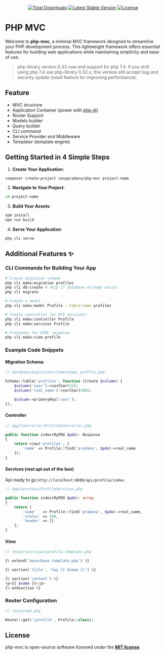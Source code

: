 <p align="center">
<a href="https://packagist.org/packages/sonypradana/php-mvc"><img src="https://img.shields.io/packagist/dt/sonypradana/php-mvc" alt="Total Downloads"></a>
<a href="https://packagist.org/packages/sonypradana/php-mvc"><img src="https://img.shields.io/packagist/v/sonypradana/php-mvc" alt="Latest Stable Version"></a>
<a href="https://packagist.org/packages/sonypradana/php-mvc"><img src="https://img.shields.io/packagist/l/sonypradana/php-mvc" alt="License"></a>
</p>

# PHP MVC
Welcome to **php-mvc**, a minimal MVC framework designed to streamline your PHP development process. This lightweight framework offers essential features for building web applications while maintaining simplicity and ease of use.

> php-library version 0.33 now end support for php 7.4. If you strill using php 7.4 use php-library 0.32.x, this version still accept bug and security update (small feature for improving performance).

## Feature
- MVC structure
- Application Container (power with [php-di](https://github.com/PHP-DI/PHP-DI))
- Router Support
- Models builder
- Query builder
- CLI command
- Service Provider and Middleware
- Templator (template engine)

## Getting Started in 4 Simple Steps

1. **Create Your Application**:

```bash
composer create-project sonypradana/php-mvc project-name
```

2. **Navigate to Your Project**:

```bash
cd project-name
```

3. **Build Your Assets**:

```bash
npm install
npm run build
```

4. **Serve Your Application**:

```bash
php cli serve
```

## Additional Features ✨

### CLI Commands for Building Your App

```bash
# Create migration schema
php cli make:migration profiles
php cli db:create # skip if database already exists
php cli migrate

# Create a model
php cli make:model Profile --table-name profiles

# Create controller (or API services)
php cli make:controller Profile
php cli make:services Profile

# Presenter for HTML response
php cli make:view profile
```

### Example Code Snippets

#### Migration Schema
```php
// database/migration/<timestamp>_profile.php

Schema::table('profiles', function (Create $column) {
    $column('user')->varChar(32);
    $column('real_name')->varChar(100);

    $column->primaryKey('user');
});
```

#### Controller
```php
// app/Controller/ProfileController.php

public function index(MyPDO $pdo): Response
{
    return view('profiles', [
        'name' => Profile::find('pradana', $pdo)->real_name
    ]);
}
```

#### Services (rest api out of the box)
Api ready to go `http://localhost:8080/api/profile/index`.
```php
// app/services/ProfileServices.php

public function index(MyPDO $pdo): array
{
    return [
        'name'   => Profile::find('pradana', $pdo)->real_name,
        'status' => 200,
        'header' => []
    ];
}
```

#### View
```php
// resources/views/profile.template.php

{% extend('base/base.template.php') %}

{% section('title', 'hay {{ $name }}') %}

{% section('content') %}
<p>{{ $name }}</p>
{% endsection %}
```

### Router Configuration
```php
// route/web.php

Router::get('/profile', Profile::class);
```

## License

php-mvc is open-source software licensed under the **[MIT license](https://opensource.org/licenses/MIT)**.
